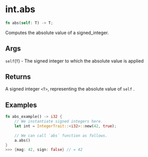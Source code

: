 # int.abs 

```rust
fn abs(self: T) -> T;
```

Computes the absolute value of a signed\_integer.

## Args

`self`(`T`) - The signed integer to which the absolute value is applied

## Returns

A signed integer `<T>`, representing the absolute value of `self` .

## Examples

```rust
fn abs_example() -> i32 {
    // We instantiate signed integers here.
    let int = IntegerTrait::<i32>::new(42, true);
    
    // We can call `abs` function as follows.
    a.abs()
}
>>> {mag: 42, sign: false} // = 42
```
